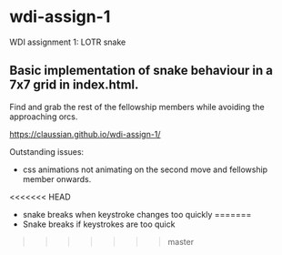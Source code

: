 # wdi-assign-1
WDI assignment 1: LOTR snake

## Basic implementation of snake behaviour in a 7x7 grid in index.html.

Find and grab the rest of the fellowship members while avoiding the approaching orcs.

https://claussian.github.io/wdi-assign-1/

Outstanding issues:

* css animations not animating on the second move and fellowship member onwards.

<<<<<<< HEAD
* snake breaks when keystroke changes too quickly
=======
* Snake breaks if keystrokes are too quick
>>>>>>> master
